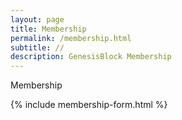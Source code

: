 ```yaml
---
layout: page
title: Membership
permalink: /membership.html
subtitle: //
description: GenesisBlock Membership
---
```

Membership

{% include membership-form.html %}

